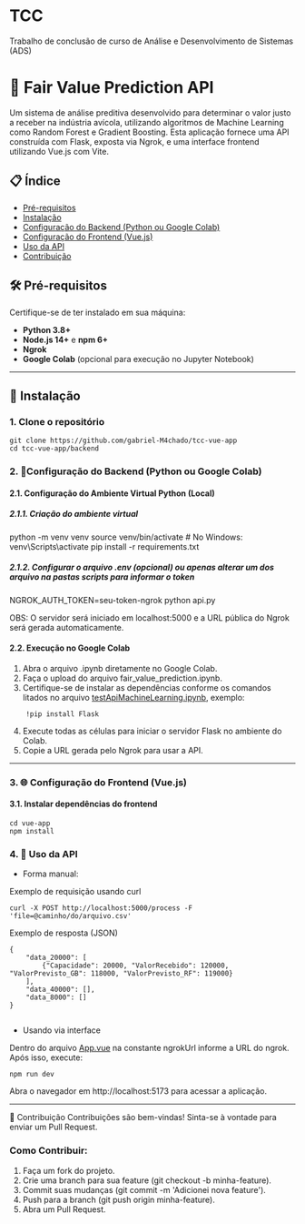# TCC
 Trabalho de conclusão de curso de Análise e Desenvolvimento de Sistemas (ADS)

# 🐓 Fair Value Prediction API

Um sistema de análise preditiva desenvolvido para determinar o valor justo a receber na indústria avícola, utilizando algoritmos de Machine Learning como Random Forest e Gradient Boosting. Esta aplicação fornece uma API construída com Flask, exposta via Ngrok, e uma interface frontend utilizando Vue.js com Vite.

## 📋 Índice
- [Pré-requisitos](https://github.com/gabriel-M4chado/tcc-vue-app?tab=readme-ov-file#-pr%C3%A9-requisitos)
- [Instalação](https://github.com/gabriel-M4chado/tcc-vue-app?tab=readme-ov-file#-instala%C3%A7%C3%A3o)
- [Configuração do Backend (Python ou Google Colab)](https://github.com/gabriel-M4chado/tcc-vue-app?tab=readme-ov-file#2-configura%C3%A7%C3%A3o-do-backend-python-ou-google-colab)
- [Configuração do Frontend (Vue.js)](https://github.com/gabriel-M4chado/tcc-vue-app?tab=readme-ov-file#3--configura%C3%A7%C3%A3o-do-frontend-vuejs)
- [Uso da API](https://github.com/gabriel-M4chado/tcc-vue-app?tab=readme-ov-file#4--uso-da-api)
- [Contribuição](#como-contribuir)

## 🛠 Pré-requisitos

Certifique-se de ter instalado em sua máquina:
- **Python 3.8+**
- **Node.js 14+** e **npm 6+**
- **Ngrok**
- **Google Colab** (opcional para execução no Jupyter Notebook)

<hr>

## 🚀 Instalação

### 1. Clone o repositório

```
git clone https://github.com/gabriel-M4chado/tcc-vue-app
cd tcc-vue-app/backend

```



### 2. 🔧Configuração do Backend (Python ou Google Colab)


#### 2.1. Configuração do Ambiente Virtual Python (Local)
##### 2.1.1. Criação do ambiente virtual
python -m venv venv
source venv/bin/activate  # No Windows: venv\Scripts\activate
pip install -r requirements.txt


##### 2.1.2. Configurar o arquivo .env (opcional) ou apenas alterar um dos arquivo na pastas scripts para informar o token
NGROK_AUTH_TOKEN=seu-token-ngrok 
python api.py

OBS: O servidor será iniciado em localhost:5000 e a URL pública do Ngrok será gerada automaticamente.

#### 2.2. Execução no Google Colab

<ol>
  <li>Abra o arquivo .ipynb diretamente no Google Colab.</li>
  <li>Faça o upload do arquivo fair_value_prediction.ipynb.</li>
  <li>Certifique-se de instalar as dependências conforme os comandos litados no arquivo <a href="https://github.com/gabriel-M4chado/tcc-vue-app/blob/main/scripts/testApiMachineLearning.ipynb">testApiMachineLearning.ipynb</a>, exemplo:</li>
</ol>

``` 
    !pip install Flask
```

<ol start="4">
  <li>Execute todas as células para iniciar o servidor Flask no ambiente do Colab.</li>
  <li>Copie a URL gerada pelo Ngrok para usar a API.</li>
</ol>

<hr>

### 3. 🌐 Configuração do Frontend (Vue.js)

#### 3.1. Instalar dependências do frontend

```
cd vue-app
npm install

```


### 4. 🎯 Uso da API

- Forma manual: 

Exemplo de requisição usando curl
```
curl -X POST http://localhost:5000/process -F 'file=@caminho/do/arquivo.csv'

```

Exemplo de resposta (JSON)

```
{
    "data_20000": [
        {"Capacidade": 20000, "ValorRecebido": 120000, "ValorPrevisto_GB": 118000, "ValorPrevisto_RF": 119000}
    ],
    "data_40000": [],
    "data_8000": []
}


```

- Usando via interface

Dentro do arquivo [App.vue](https://github.com/gabriel-M4chado/tcc-vue-app/blob/main/vue-app/src/App.vue) na constante ngrokUrl informe a URL do ngrok.
Após isso, execute:


```
npm run dev

```

Abra o navegador em http://localhost:5173 para acessar a aplicação.

<hr>

🤝 Contribuição
Contribuições são bem-vindas! Sinta-se à vontade para enviar um Pull Request.

### Como Contribuir:
<ol>
  <li>Faça um fork do projeto.</li>
  <li>Crie uma branch para sua feature (git checkout -b minha-feature).</li>
  <li>Commit suas mudanças (git commit -m 'Adicionei nova feature').</li>
  <li>Push para a branch (git push origin minha-feature).</li>
  <li>Abra um Pull Request.</li>
</ol>



